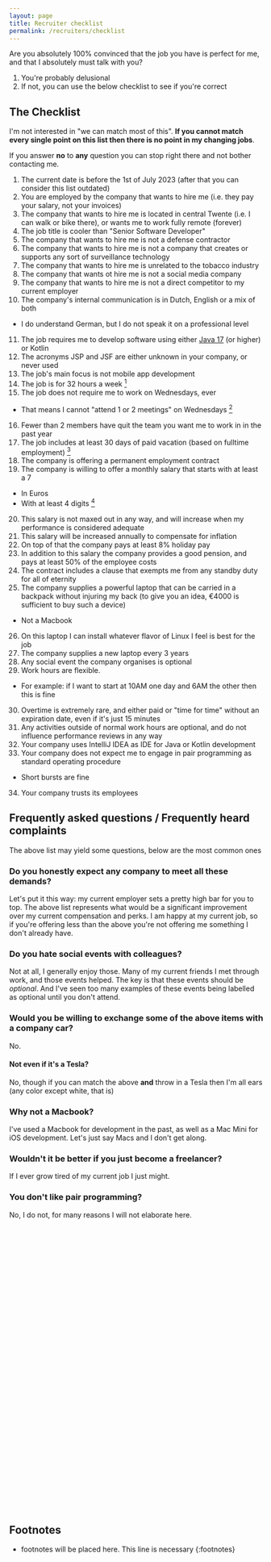 ```yaml
---
layout: page
title: Recruiter checklist
permalink: /recruiters/checklist
---
```


Are you absolutely 100% convinced that the job you have is perfect for me, and that I absolutely must talk with you? 
1. You're probably delusional
2. If not, you can use the below checklist to see if you're correct

## The Checklist

I'm not interested in "we can match most of this". **If you cannot match every single point on this list then there is no point in my changing jobs**. 

If you answer **no** to **any** question you can stop right there and not bother contacting me.

1. The current date is before the 1st of July 2023 (after that you can consider this list outdated)
2. You are employed by the company that wants to hire me (i.e. they pay your salary, not your invoices)
3. The company that wants to hire me is located in central Twente (i.e. I can walk or bike there), or wants me to work fully remote (forever)
4. The job title is cooler than "Senior Software Developer"
5. The company that wants to hire me is not a defense contractor
6. The company that wants to hire me is not a company that creates or supports any sort of surveillance technology 
7. The company that wants to hire me is unrelated to the tobacco industry
8. The company that wants ot hire me is not a social media company
9. The company that wants to hire me is not a direct competitor to my current employer 
10. The company's internal communication is in Dutch, English or a mix of both
  * I do understand German, but I do not speak it on a professional level
11. The job requires me to develop software using either [Java 17](/recruiters/fuck-old-java-versions) (or higher) or Kotlin
12. The acronyms JSP and JSF are either unknown in your company, or never used
13. The job's main focus is not mobile app development
14. The job is for 32 hours a week [^1]
15. The job does not require me to work on Wednesdays, ever
  * That means I cannot "attend 1 or 2 meetings" on Wednesdays [^2]
16. Fewer than 2 members have quit the team you want me to work in in the past year
17. The job includes at least 30 days of paid vacation (based on fulltime employment) [^3]
18. The company is offering a permanent employment contract
19. The company is willing to offer a monthly salary that starts with at least a 7
  * In Euros
  * With at least 4 digits [^4]
20. This salary is not maxed out in any way, and will increase when my performance is considered adequate
21. This salary will be increased annually to compensate for inflation
22. On top of that the company pays at least 8% holiday pay
23. In addition to this salary the company provides a good pension, and pays at least 50% of the employee costs
24. The contract includes a clause that exempts me from any standby duty for all of eternity
25. The company supplies a powerful laptop that can be carried in a backpack without injuring my back (to give you an idea, €4000 is sufficient to buy such a device)
  * Not a Macbook
26. On this laptop I can install whatever flavor of Linux I feel is best for the job
27. The company supplies a new laptop every 3 years
28. Any social event the company organises is optional
29. Work hours are flexible. 
  * For example: if I want to start at 10AM one day and 6AM the other then this is fine
30. Overtime is extremely rare, and either paid or "time for time" without an expiration date, even if it's just 15 minutes
31. Any activities outside of normal work hours are optional, and do not influence performance reviews in any way
32. Your company uses IntelliJ IDEA as IDE for Java or Kotlin development
33. Your company does not expect me to engage in pair programming as standard operating procedure
  * Short bursts are fine
34. Your company trusts its employees

## Frequently asked questions / Frequently heard complaints

The above list may yield some questions, below are the most common ones

### Do you honestly expect any company to meet all these demands?

Let's put it this way: my current employer sets a pretty high bar for you to top. The above list represents what would be a significant improvement over my current compensation and perks. 
I am happy at my current job, so if you're offering less than the above you're not offering me something I don't already have.

### Do you hate social events with colleagues?

Not at all, I generally enjoy those. Many of my current friends I met through work, and those events helped. The key is that these events should be *optional*. And I've seen too many examples of these events being labelled as optional
until you don't attend.

### Would you be willing to exchange some of the above items with a company car?

No.

#### Not even if it's a Tesla?

No, though if you can match the above **and** throw in a Tesla then I'm all ears (any color except white, that is)

### Why not a Macbook? 

I've used a Macbook for development in the past, as well as a Mac Mini for iOS development. Let's just say Macs and I don't get along.

### Wouldn't it be better if you just become a freelancer?

If I ever grow tired of my current job I just might.

### You don't like pair programming?

No, I do not, for many reasons I will not elaborate here. 

<br />
<br />
<br />
<br />
<br />
<br />
<br />
<br />
<br />
<br />
<br />
<br />
<br />
<br />
<br />
<br />
<br />
<br />
<br />
<br />
<br />
<br />
<br />
<br />
<br />
<br />
<br />
<br />
<br />
<br />
<br />
<br />
<br />

## Footnotes

* footnotes will be placed here. This line is necessary
{:footnotes}

[^1]: I expect this to be treated as an average. If I happen to only work 30 hours one week I don't expect to get any complaints about it. I will ensure that on a yearly basis my average number of hours worked per week is equal to or exceeds 32 hours.
[^2]: In case you're wondering, it was the people at Vasco Enschede who suggested this during a job interview.
[^3]: Some companies offer "unlimited vacation time". This is a red flag to me, as it usually means employees are pressured to take as little vacation as possible. If unlimited vacation time is your policy then your contract better specify a lower limit of 30
[^4]: Nobody likes a smartass

<br />
<br />
<br />
<br />
<br />
<br />
<br />
<br />
<br />
<br />
<br />
<br />
<br />
<br />
<br />
<br />
<br />
<br />
<br />
<br />
<br />
<br />
<br />
<br />
<br />
<br />
<br />
<br />
<br />
<br />
<br />
<br />
<br />
<br />
<br />
<br />
<br />
<br />
<br />
<br />
<br />
<br />
<br />
<br />
<br />
<br />
<br />
<br />
<br />
<br />
<br />
<br />
<br />
<br />
<br />
<br />
<br />
<br />
<br />
<br />
<br />
<br />
<br />
<br />
<br />
<br />
<br />
<br />
<br />
<br />
<br />
<br />
<br />
<br />
<br />
<br />
<br />
<br />
<br />
<br />
<br />
<br />
<br />
<br />
<br />
<br />
<br />
<br />
<br />
<br />
<br />
<br />
<br />
<br />
<br />
<br />
<br />
<br />
<br />
<br />

You can stop reading now.
